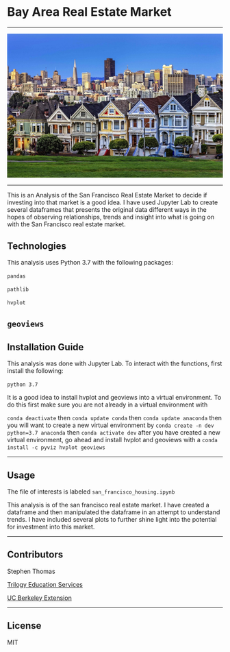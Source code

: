 # Bay Area Real Estate Market
---



![real_estate_image](Real_Estate_image.png)



---
This is an Analysis of the San Francisco Real Estate Market to decide if investing into that market is a good idea. I have used Jupyter Lab to create several dataframes that presents the original data different ways in the hopes of observing relationships, trends and insight into what is going on with the San Francisco real estate market. 


## Technologies

This analysis uses Python 3.7 with the following packages:

``` pandas ```

``` pathlib ```

``` hvplot ```

``` geoviews ```
---



## Installation Guide

This analysis was done with Jupyter Lab. To interact with the functions, first install the following:

``` python 3.7 ```

It is a good idea to install hvplot and geoviews into a virtual environment. To do this first make sure you are not already in a virtual environment with 

``` conda deactivate ```  then  ``` conda update conda ``` then  ``` conda update anaconda ``` then you will want to create a new virtual environment by 
``` conda create -n dev python=3.7 anaconda ``` then  ``` conda activate dev ``` after you have created a new virtual environment, go ahead and install hvplot and geoviews with a ``` conda install -c pyviz hvplot geoviews ```

---
## Usage

The file of interests is labeled    ``` san_francisco_housing.ipynb ```

This analysis is of the san francisco real estate market. I have created a dataframe and then manipulated the dataframe in an attempt to understand trends. I have included several plots to further shine light into the potential for investment into this market. 

---
## Contributors

Stephen Thomas

[Trilogy Education Services](https://www.trilogyed.com/)

[UC Berkeley Extension](https://extension.berkeley.edu/)

---
## License

MIT
